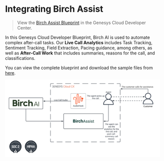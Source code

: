 # Integrating Birch Assist

> View the [Birch Assist Blueprint](https://developer.mypurecloud.com/blueprints/genesys-birch-assist-blueprint/ "Goes to the Birch Assist Blueprint") in the Genesys Cloud Developer Center.

In this Genesys Cloud Developer Blueprint, Birch AI is used to automate complex after-call tasks. Our **Live Call Analytics** includes Task Tracking, Sentiment Tracking, Field Extraction, Pacing guidance, among others, as well as **After-Call Work** that includes summaries, reasons for the call, and classifications.

You can view the complete blueprint and download the sample files from [here](https://github.com/GenesysCloudBlueprints/genesys-birch-assist-blueprint "Genesys Cloud Birch Assist Blueprint").


![Birch Assist Integration](blueprint/images/genesys_birchai_workflow.png "Birch Assist Integration Overview")